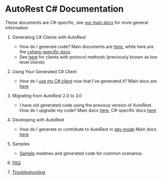 # AutoRest C# Documentation

These documents are C#-specific, see [our main docs][main_docs] for more general information


1. Generating C# Clients with AutoRest
    - How do I generate code? Main documents are [here][main_generate], while here are the [csharp-specific docs][csharp_generate].
    - See [here](protocol_method_client) for clients with protocol methods (previously known as low level clients)

2. Using Your Generated C# Client
    - How do I [use my C# client][csharp_client] now that I've generated it? Main docs are [here][main_client]

3. Migrating from AutoRest 2.0 to 3.0
    - I have old generated code using the previous version of AutoRest. How do I upgrade my code? Main docs [here][main_migrate], C#-specific docs [here][csharp_migrate]

4. Developing with AutoRest
    - How do I generate or contribute to AutoRest in [dev mode][csharp_dev] Main docs [here][main_dev]

5. Samples
    - [Sample][sample] readmes and generated code for common scenarios.

6. [FAQ][faq]

7. [Troubleshooting][troubleshooting]

<!-- LINKS -->
[main_docs]: https://github.com/Azure/autorest/tree/master/docs
[main_generate]: https://github.com/Azure/autorest/tree/master/docs/generate/readme.md
[csharp_generate]: ./generate/readme.md
[protocol_method_client]: ./protocol_method_client.md
[csharp_client]: ./client/readme.md
[main_client]: https://github.com/Azure/autorest/tree/master/docs/generate/client.md
[main_migrate]: https://github.com/Azure/autorest/tree/master/docs/migrate/readme.md
[csharp_migrate]: ./migrate/readme.md
[csharp_dev]: ./developer/readme.md
[main_dev]: https://github.com/Azure/autorest/tree/master/docs/dev/readme.md
[sample]: ./samples/readme.md
[faq]: ./faq.md
[troubleshooting]: ./troubleshooting.md